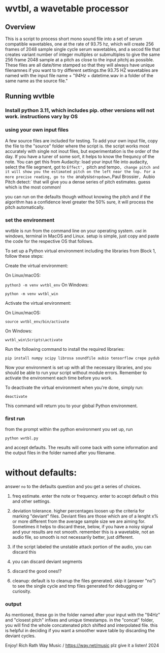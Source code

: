 # wvtbl, a wavetable processor

## Overview
This is a script to process short mono sound file into a set of serum compatible wavetables, one at the rate of 93.75 hz, which will create 256 frames of 2048 sample single cycle serum wavetables, and a secod file that creates variant number of integer multiples or submultiples to give the same 256 frame 2048 sample at a pitch as close to the input pitchj as possible.  These files are all date/time stamped so that they will always have unique filenamnes if you want to try different settings.the 93.75 HZ wavetables are named with the input file name + "_94Hz_ + datetime.wav in a folder of the same name as the source file."  

## Running wvtble

### Install python 3.11, which includes pip. other versions will not work.  instructions vary by OS

### using your own input files
A few source files are included for testing.  To add your own input file, copy the file to the "source" folder where the script is. the script works most accurately with single not inout files, but experimentation is the order of the day.  If you have a tuner of some sort, it helps to know the frequncy of the note.  You can get this from Audacity: load your input file into audacity, select the file segment, got to `Effect', `pitch and tempo`, change pitch and it will show you the estimated pitch on the left near the top. For a more precise reading, go to the `analysis` dropdown, `Paul Brossier`, `Aubio Pitch detect:` that will give you a dense series of pitch estimates. guess which is the most common!

you can run on the defaults though without knowing the pitch and if the algorithm has a confidence level greater the 50% sure, it will process the pitch automatically. 
### set the environment

wvtble is run from the command line on your operating system. `cmd` in windows, terminal in MacOS and Linux.  setup is simple, just copy and paste the code for the respective OS that follows.

To set up a Python virtual environment including the libraries from Block 1, follow these steps:

Create the virtual environment:

On Linux/macOS:

`python3 -m venv wvtbl_env`
On Windows:

`python -m venv wvtbl_win`

Activate the virtual environment:

On Linux/macOS:

`source wvtbl_env/bin/activate`

On Windows:

`wvtbl_win\Scripts\activate`

Run the following command to install the required libraries:

`pip install numpy scipy librosa soundfile aubio tensorflow crepe pydub`

Now your environment is set up with all the necessary libraries, and you should be able to run your script without module errors. Remember to activate the environment each time before you work.

To deactivate the virtual environment when you're done, simply run:

`deactivate`

This command will return you to your global Python environment.

### first run
from the prompt within the python environment you set up, run 

`python wvtbl.py`

and accept defaults.  The results will come back with some information and the output files in the folder named after you filename.

# without defaults:

answer `no` to the defaults question and you get a series of choices.

1. freq estimate. enter the note or frequency. enter to accept default o this and other settings. 

2. deviation tolerance.  higher percentages loosen up the criteria for marking "deviant" files. Deviant files are those which are of a lenght x% or more different from the average sample size we are aiming for.  Sometimes it helps to discard these, below, if you have a noisy signal and your results are not smooth. remember this is a wavetable, not an audio file, so smooth is not necessarily better, just different.  

3. if the script labeled the unstable attack portion of the audio, you can discard this

4. you can discard deviant segments

5. discard the good ones!?

6. cleanup: default is to cleanup the files generated.  skip it (answer "no") to see the single cycle and tmp files generated for debugging or curiosity.

### output

As mentioned, these go in the folder named after your input with the "94Hz" and "closest pitch" infixes and unique timestamps.  in the "concat" folder, you will find the whole concatenated pitch shifted and interpolated file.  this is helpful in deciding if you want a smoother wave table by discarding the deviant cycles.

Enjoy!
Rich Rath
Way Music / https://way.net/music plz give it a listen!
2024
